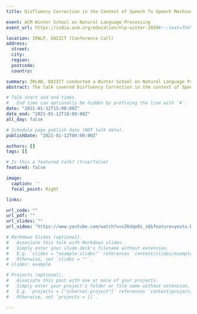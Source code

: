 ```yaml
---
title: Disfluency Correction in the Context of Speech To Speech Machine Translation

event: ACM Winter School on Natural Language Processing
event_url: https://india.acm.org/education/nlp-winter-2020#:~:text=The%20proposed%20school%20aims%20to,and%20opportunities%20and%20future%20trends.

location: IRNLP, DAIICT (Conference Call)
address:
  street: 
  city: 
  region: 
  postcode: 
  country: 

summary: IRLAB, DAIICT conducted a Winter School on Natural Language Processing. 
abstract: The talk covered Disfluency Correction in the context of Speech to Speech Machine Translation. Prof. Pushpak Bhattacharyya, Aakash Banerjee and I convered the different paradigms of Machine Translation. I talked on two tasks, the first being "Translation from Disfluent Spanish To Fluent English", which is an accepted work at ACL 2020 and the second being "Unsupervised and Semi-supervised Learning for Disfluency Correction" which will be published in EACL 2021. 

# Talk start and end times.
#   End time can optionally be hidden by prefixing the line with `#`.
date: "2021-01-12T15:00:00Z"
date_end: "2021-01-12T18:00:00Z"
all_day: false

# Schedule page publish date (NOT talk date).
publishDate: "2021-01-12T00:00:00Z"

authors: []
tags: []

# Is this a featured talk? (true/false)
featured: false

image:
  caption: ''
  focal_point: Right

links:

url_code: ""
url_pdf: ""
url_slides: ""
url_video: "https://www.youtube.com/watch?v=sZ6dqeOi_sQ&feature=youtu.be"

# Markdown Slides (optional).
#   Associate this talk with Markdown slides.
#   Simply enter your slide deck's filename without extension.
#   E.g. `slides = "example-slides"` references `content/slides/example-slides.md`.
#   Otherwise, set `slides = ""`.
# slides: example

# Projects (optional).
#   Associate this post with one or more of your projects.
#   Simply enter your project's folder or file name without extension.
#   E.g. `projects = ["internal-project"]` references `content/project/deep-learning/index.md`.
#   Otherwise, set `projects = []`.

---
```


